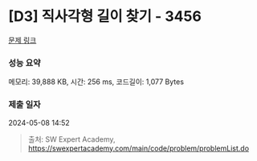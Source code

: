 # [D3] 직사각형 길이 찾기 - 3456 

[문제 링크](https://swexpertacademy.com/main/code/problem/problemDetail.do?contestProbId=AWFPmsqqALwDFAV0) 

### 성능 요약

메모리: 39,888 KB, 시간: 256 ms, 코드길이: 1,077 Bytes

### 제출 일자

2024-05-08 14:52



> 출처: SW Expert Academy, https://swexpertacademy.com/main/code/problem/problemList.do